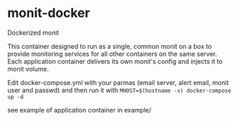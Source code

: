 # monit-docker
Dockerized monit

This  container designed to run as a single, common monit on a box to provide monitoring services for all other containers on the same server. Each application container delivers its own monit's config and injects it to monit volume.

Edit docker-compose.yml with your parmas (email server, alert email, monit user and passwd) and then run it with `MHOST=$(hostname -s) docker-compose up -d`

see example of application container in example/
